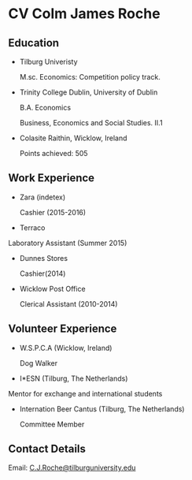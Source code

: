 CV Colm James Roche
===================
Education
---------
* Tilburg Univeristy

  M.sc. Economics: Competition policy track.

* Trinity College Dublin, University of Dublin 

  B.A. Economics
  
  Business, Economics and Social Studies. II.1

* Colasite Raithin, Wicklow, Ireland 

  Points achieved: 505
  
Work Experience
---------------
  
* Zara (indetex)
  
  Cashier (2015-2016)
    
* Terraco

 Laboratory Assistant (Summer 2015)
 
 
* Dunnes Stores 

  Cashier(2014)
  
* Wicklow Post Office 

  Clerical Assistant (2010-2014)
  
  
Volunteer Experience
--------------------

* W.S.P.C.A (Wicklow, Ireland)

  Dog Walker
  
* I*ESN (Tilburg, The Netherlands)
 
 Mentor for exchange and international students
  
* Internation Beer Cantus (Tilburg, The Netherlands)
  
  Committee Member 
  
  
Contact Details
---------------

Email: C.J.Roche@tilburguniversity.edu

  

  
   
